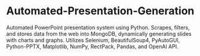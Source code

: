 # Automated-Presentation-Generation
Automated PowerPoint presentation system using Python. Scrapes, filters, and stores data from the web into MongoDB, dynamically generating slides with charts and graphs. Utilizes Selenium, BeautifulSoup4, PyAutoGUI, Python-PPTX, Matplotlib, NumPy, RectPack, Pandas, and OpenAI API.
